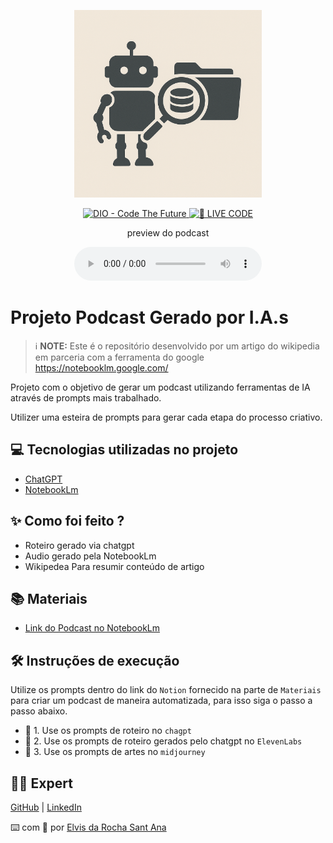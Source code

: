 <p align="center">
<img 
    src="./assets/ChatGPT Image 16 de jun. de 2025, 19_22_04.png"
    width="300"
/>
</p>

<p align="center">
<a href="https://dio.me/">
    <img 
        src="https://img.shields.io/badge/DIO-Code_The_Future-28DA77?logo=youtube" 
        alt="DIO - Code The Future">
</a>
<a href="https://dio.me/">
<img 
    src="https://img.shields.io/badge/🔴_LIVE_CODE-FF5E72" 
    alt="🔴 LIVE CODE">
</a>
</p>

<p align="center">
    preview do podcast
</p>

<div align="center">
    <audio src="output/podcast_editado.MP3" controls title="Podcast editado"></audio>
</div>

# Projeto Podcast Gerado por I.A.s


 > ℹ️ **NOTE:** Este é o repositório desenvolvido por um artigo do wikipedia em parceria com a ferramenta do google https://notebooklm.google.com/

Projeto com o objetivo de gerar um podcast utilizando ferramentas de IA através de prompts mais trabalhado.

Utilizer uma esteira de prompts para gerar cada etapa do processo criativo.

## 💻 Tecnologias utilizadas no projeto

- [ChatGPT](https://chat.openai.com/) 
- [NotebookLm](https://notebooklm.google.com/)


## ✨ Como foi feito ?

- Roteiro gerado via chatgpt
- Audio gerado pela NotebookLm
- Wikipedea Para resumir conteúdo de artigo


## 📚 Materiais

- [Link do Podcast no NotebookLm](https://notebooklm.google.com/notebook/b3dfb465-4cba-45b3-8b3a-69a698a846a6/audio)


## 🛠️ Instruções de execução

Utilize os prompts dentro do link do `Notion` fornecido na parte de `Materiais` para criar um podcast de maneira automatizada, para isso siga o passo a passo abaixo.

- 🤖 1. Use os prompts de roteiro no `chagpt`
- 🤖 2. Use os prompts de roteiro gerados pelo chatgpt no  `ElevenLabs`
- 🤖 3. Use os prompts de artes no `midjourney`

## 👨‍💻 Expert

<p><a href="https://github.com/Jarelvis" target="_blank" rel="noopener noreferrer">GitHub</a> | <a href="https://www.linkedin.com/in/elvis-da-rocha-sant-ana-2167ab260" target="_blank" rel="noopener noreferrer">LinkedIn</a></p>



⌨️ com 💜 por [Elvis da Rocha Sant Ana](https://github.com/jarelvis)
